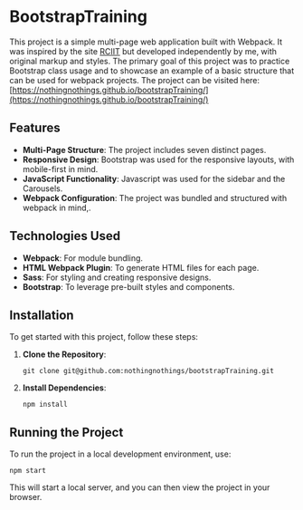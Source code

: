 # BootstrapTraining

This project is a simple multi-page web application built with Webpack. It was inspired by the site [RCIIT](https://www.rciit.com/) but developed independently by me, with original markup and styles. The primary goal of this project was to practice Bootstrap class usage and to showcase an example of a basic structure that can be used for webpack projects. The project can be visited here: [https://nothingnothings.github.io/bootstrapTraining/](https://nothingnothings.github.io/bootstrapTraining/)


## Features

- **Multi-Page Structure**: The project includes seven distinct pages.
- **Responsive Design**: Bootstrap was used for the responsive layouts, with mobile-first in mind.
- **JavaScript Functionality**: Javascript was used for the sidebar and the Carousels.
- **Webpack Configuration**: The project was bundled and structured with webpack in mind,.


## Technologies Used


- **Webpack**: For module bundling.
- **HTML Webpack Plugin**: To generate HTML files for each page.
- **Sass**: For styling and creating responsive designs.
- **Bootstrap**: To leverage pre-built styles and components.



## Installation

To get started with this project, follow these steps:


1. **Clone the Repository**:
   ```
   git clone git@github.com:nothingnothings/bootstrapTraining.git
    ```

2. **Install Dependencies**:
    ```
    npm install
    ```

## Running the Project

To run the project in a local development environment, use:

   ```
   npm start
   ```

This will start a local server, and you can then view the project in your browser.

